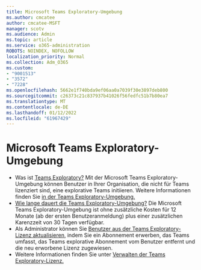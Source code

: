 ```yaml
---
title: Microsoft Teams Exploratory-Umgebung
ms.author: cmcatee
author: cmcatee-MSFT
manager: scotv
ms.audience: Admin
ms.topic: article
ms.service: o365-administration
ROBOTS: NOINDEX, NOFOLLOW
localization_priority: Normal
ms.collection: Adm_O365
ms.custom:
- "9001513"
- "3572"
- "7228"
ms.openlocfilehash: 5662e1f740bda9ef06aa0a7039f30e3897deb800
ms.sourcegitcommit: c26373c21c837937b41026f56fedfc51b7b80ea7
ms.translationtype: MT
ms.contentlocale: de-DE
ms.lasthandoff: 01/12/2022
ms.locfileid: "61967429"
---
```

# <a name="microsoft-teams-exploratory-experience"></a>Microsoft Teams Exploratory-Umgebung

- Was ist [Teams Exploratory?](https://docs.microsoft.com/microsoftteams/teams-exploratory) Mit der Microsoft Teams Exploratory-Umgebung können Benutzer in Ihrer Organisation, die nicht für Teams lizenziert sind, eine explorative Teams initiieren. Weitere Informationen finden Sie [in der Teams Exploratory-Umgebung.](https://docs.microsoft.com/microsoftteams/teams-exploratory#whats-in-the-teams-exploratory-experience)
- [Wie lange dauert die Teams Exploratory-Umgebung?](https://docs.microsoft.com/microsoftteams/teams-exploratory#how-long-does-the-teams-exploratory-experience-last) Die Microsoft Teams Exploratory-Umgebung ist ohne zusätzliche Kosten für 12 Monate (ab der ersten Benutzeranmeldung) plus einer zusätzlichen Karenzzeit von 30 Tagen verfügbar.
- Als Administrator können Sie [Benutzer aus der Teams Exploratory-Lizenz aktualisieren,](https://docs.microsoft.com/microsoftteams/teams-exploratory#upgrade-users-from-the-teams-exploratory-license) indem Sie ein Abonnement erwerben, das Teams umfasst, das Teams explorative Abonnement vom Benutzer entfernt und die neu erworbene Lizenz zugewiesen.
- Weitere Informationen finden Sie unter [Verwalten der Teams Exploratory-Lizenz.](https://docs.microsoft.com/microsoftteams/teams-exploratory)
